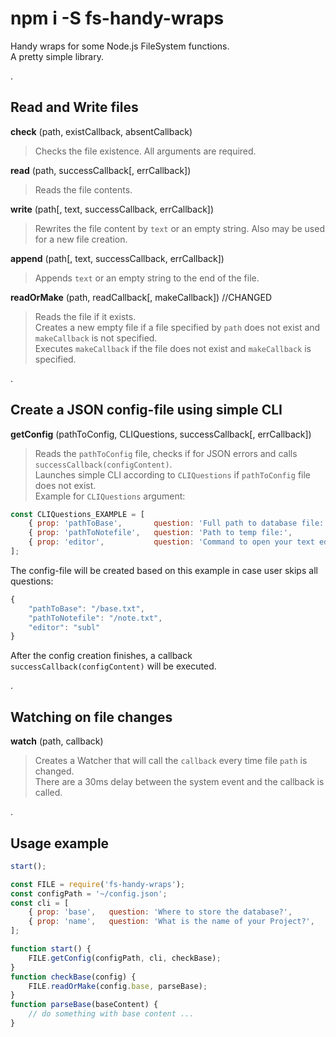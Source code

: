 # npm i -S fs-handy-wraps
Handy wraps for some Node.js FileSystem functions.  
A pretty simple library.


.


## Read and Write files
**check** (path, existCallback, absentCallback)
> Checks the file existence. All arguments are required.

**read** (path, successCallback[, errCallback])
> Reads the file contents.

**write** (path[, text, successCallback, errCallback])
> Rewrites the file content by `text` or an empty string. Also may be used for a new file creation.

**append** (path[, text, successCallback, errCallback])
> Appends `text` or an empty string to the end of the file.

**readOrMake** (path, readCallback[, makeCallback]) //CHANGED
> Reads the file if it exists.  
> Creates a new empty file if a file specified by `path` does not exist and `makeCallback` is not specified.  
> Executes `makeCallback` if the file does not exist and `makeCallback` is specified.


.


## Create a JSON config-file using simple CLI
**getConfig** (pathToConfig, CLIQuestions, successCallback[, errCallback])
> Reads the `pathToConfig` file, checks if for JSON errors and calls `successCallback(configContent)`.  
> Launches simple CLI according to `CLIQuestions` if `pathToConfig` file does not exist.  
Example for `CLIQuestions` argument:  
```js
const CLIQuestions_EXAMPLE = [
    { prop: 'pathToBase',       question: 'Full path to database file:',        def: '/base.txt' },
    { prop: 'pathToNotefile',   question: 'Path to temp file:',                 def: '/note.txt' },
    { prop: 'editor',           question: 'Command to open your text editor:',  def: 'subl' },
];
```
The config-file will be created based on this example in case user skips all questions:
```js
{
    "pathToBase": "/base.txt",
    "pathToNotefile": "/note.txt",
    "editor": "subl"
}
```
After the config creation finishes, a callback `successCallback(configContent)` will be executed.

.


## Watching on file changes
**watch** (path, callback)
> Creates a Watcher that will call the `callback` every time file `path` is changed.  
> There are a 30ms delay between the system event and the callback is called.

.


## Usage example
```js
start();

const FILE = require('fs-handy-wraps');
const configPath = '~/config.json';
const cli = [
    { prop: 'base',   question: 'Where to store the database?',        def: '~/base.txt' },
    { prop: 'name',   question: 'What is the name of your Project?',   def: 'My new Project' },
];

function start() {
    FILE.getConfig(configPath, cli, checkBase);
}
function checkBase(config) {
    FILE.readOrMake(config.base, parseBase);
}
function parseBase(baseContent) {
    // do something with base content ...
}
```
